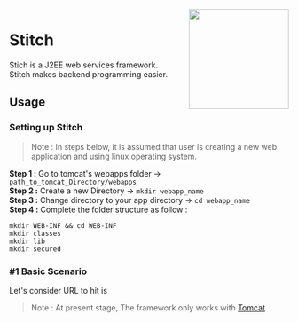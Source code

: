 <img src="https://github.com/YashGovindani/Stitch/blob/main/needle.png" width="180px" align="right"/>

# Stitch   
Stich is a J2EE web services framework.  
Stitch makes backend programming easier.   

## Usage   

### Setting up Stitch   
> Note : In steps below, it is assumed that user is creating a new web application and using linux operating system.   

**Step 1 :** Go to tomcat's webapps folder -> ```path_to_tomcat_Directory/webapps```    
**Step 2 :** Create a new Directory -> ```mkdir webapp_name```    
**Step 3 :** Change directory to your app directory -> ```cd webapp_name```    
**Step 4 :** Complete the folder structure as follow :
```
mkdir WEB-INF && cd WEB-INF
mkdir classes
mkdir lib
mkdir secured
```

### #1 Basic Scenario
Let's consider URL to hit is


> Note : At present stage, The framework only works with [Tomcat](https://tomcat.apache.org/)
